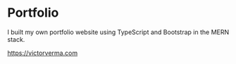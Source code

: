 # Portfolio

I built my own portfolio website using TypeScript and Bootstrap in the MERN stack.

https://victorverma.com
